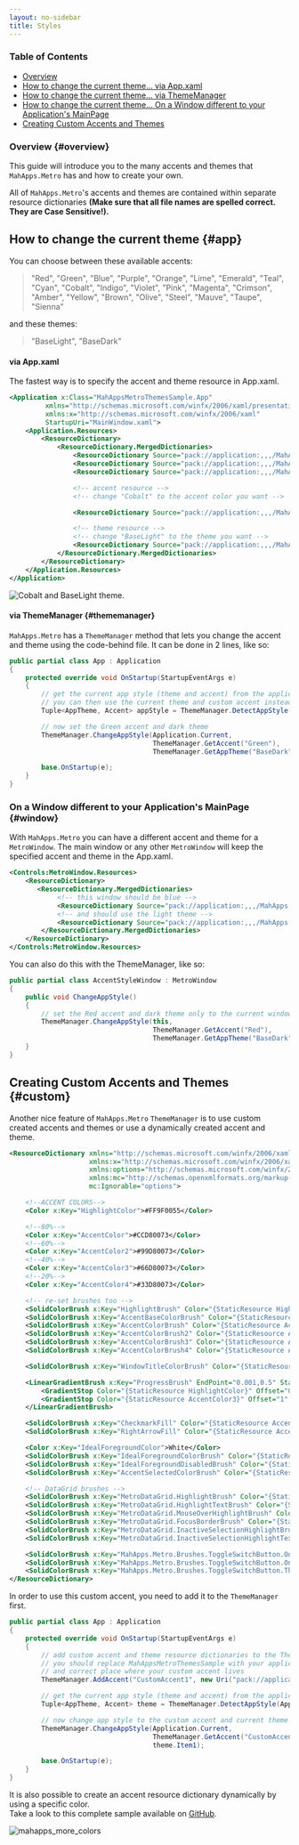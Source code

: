 ```yaml
---
layout: no-sidebar
title: Styles
---
```


### Table of Contents
- [Overview](#overview)
- [How to change the current theme... via App.xaml](#app)
- [How to change the current theme... via ThemeManager](#thememanager)
- [How to change the current theme... On a Window different to your Application's MainPage](#window)
- [Creating Custom Accents and Themes](#custom)

### Overview {#overview}

This guide will introduce you to the many accents and themes that `MahApps.Metro` has and how to create your own.

All of `MahApps.Metro`'s accents and themes are contained within separate resource dictionaries **(Make sure that all file names are spelled correct. They are Case Sensitive!).**

## How to change the current theme {#app}

You can choose between these available accents:

> "Red", "Green", "Blue", "Purple", "Orange", "Lime", "Emerald", "Teal", "Cyan", "Cobalt", "Indigo", "Violet", "Pink", "Magenta", "Crimson", "Amber", "Yellow", "Brown", "Olive", "Steel", "Mauve", "Taupe", "Sienna"

and these themes:
> "BaseLight", "BaseDark"


#### via App.xaml
The fastest way is to specify the accent and theme resource in App.xaml.

```xml
<Application x:Class="MahAppsMetroThemesSample.App"
         xmlns="http://schemas.microsoft.com/winfx/2006/xaml/presentation"
         xmlns:x="http://schemas.microsoft.com/winfx/2006/xaml"
         StartupUri="MainWindow.xaml">
    <Application.Resources>
        <ResourceDictionary>
            <ResourceDictionary.MergedDictionaries>
                <ResourceDictionary Source="pack://application:,,,/MahApps.Metro;component/Styles/Controls.xaml" />
                <ResourceDictionary Source="pack://application:,,,/MahApps.Metro;component/Styles/Fonts.xaml" />
                <ResourceDictionary Source="pack://application:,,,/MahApps.Metro;component/Styles/Colors.xaml" />

                <!-- accent resource -->
                <!-- change "Cobalt" to the accent color you want -->

                <ResourceDictionary Source="pack://application:,,,/MahApps.Metro;component/Styles/Accents/Cobalt.xaml" />

                <!-- theme resource -->
                <!-- change "BaseLight" to the theme you want -->
                <ResourceDictionary Source="pack://application:,,,/MahApps.Metro;component/Styles/Accents/BaseLight.xaml" />
            </ResourceDictionary.MergedDictionaries>
        </ResourceDictionary>
    </Application.Resources>
</Application>
```

![Cobalt and BaseLight theme.](http://jkarger.de/images/mahapps_themes_01.png)

#### via ThemeManager {#thememanager}

`MahApps.Metro` has a `ThemeManager` method that lets you change the accent and theme using the code-behind file. It can be done in 2 lines, like so:

```csharp
public partial class App : Application
{
    protected override void OnStartup(StartupEventArgs e)
    {
        // get the current app style (theme and accent) from the application
        // you can then use the current theme and custom accent instead set a new theme
        Tuple<AppTheme, Accent> appStyle = ThemeManager.DetectAppStyle(Application.Current);

        // now set the Green accent and dark theme
        ThemeManager.ChangeAppStyle(Application.Current,
                                    ThemeManager.GetAccent("Green"),
                                    ThemeManager.GetAppTheme("BaseDark")); // or appStyle.Item1

        base.OnStartup(e);
    }
}
```

### On a Window different to your Application's MainPage {#window}

With `MahApps.Metro` you can have a different accent and theme for a `MetroWindow`. The main window or any other `MetroWindow` will keep the specified accent and theme in the App.xaml.

```xml
<Controls:MetroWindow.Resources>
    <ResourceDictionary>
       <ResourceDictionary.MergedDictionaries>
            <!-- this window should be blue -->
            <ResourceDictionary Source="pack://application:,,,/MahApps.Metro;component/Styles/Accents/Blue.xaml" />
            <!-- and should use the light theme -->
            <ResourceDictionary Source="pack://application:,,,/MahApps.Metro;component/Styles/Accents/BaseLight.xaml" />
        </ResourceDictionary.MergedDictionaries>
    </ResourceDictionary>
</Controls:MetroWindow.Resources>
```

You can also do this with the ThemeManager, like so:

```csharp
public partial class AccentStyleWindow : MetroWindow
{
    public void ChangeAppStyle()
    {
        // set the Red accent and dark theme only to the current window
        ThemeManager.ChangeAppStyle(this,
                                    ThemeManager.GetAccent("Red"),
                                    ThemeManager.GetAppTheme("BaseDark"));
    }
}
```

## Creating Custom Accents and Themes {#custom}

Another nice feature of `MahApps.Metro` `ThemeManager` is to use custom created accents and themes or use a dynamically created accent and theme.

```xml
<ResourceDictionary xmlns="http://schemas.microsoft.com/winfx/2006/xaml/presentation"
                    xmlns:x="http://schemas.microsoft.com/winfx/2006/xaml"
                    xmlns:options="http://schemas.microsoft.com/winfx/2006/xaml/presentation/options"
                    xmlns:mc="http://schemas.openxmlformats.org/markup-compatibility/2006"
                    mc:Ignorable="options">

    <!--ACCENT COLORS-->
    <Color x:Key="HighlightColor">#FF9F0055</Color>

    <!--80%-->
    <Color x:Key="AccentColor">#CCD80073</Color>
    <!--60%-->
    <Color x:Key="AccentColor2">#99D80073</Color>
    <!--40%-->
    <Color x:Key="AccentColor3">#66D80073</Color>
    <!--20%-->
    <Color x:Key="AccentColor4">#33D80073</Color>

    <!-- re-set brushes too -->
    <SolidColorBrush x:Key="HighlightBrush" Color="{StaticResource HighlightColor}" options:Freeze="True" />
    <SolidColorBrush x:Key="AccentBaseColorBrush" Color="{StaticResource AccentBaseColor}" options:Freeze="True" />
    <SolidColorBrush x:Key="AccentColorBrush" Color="{StaticResource AccentColor}" options:Freeze="True" />
    <SolidColorBrush x:Key="AccentColorBrush2" Color="{StaticResource AccentColor2}" options:Freeze="True" />
    <SolidColorBrush x:Key="AccentColorBrush3" Color="{StaticResource AccentColor3}" options:Freeze="True" />
    <SolidColorBrush x:Key="AccentColorBrush4" Color="{StaticResource AccentColor4}" options:Freeze="True" />

    <SolidColorBrush x:Key="WindowTitleColorBrush" Color="{StaticResource AccentColor}" options:Freeze="True" />

    <LinearGradientBrush x:Key="ProgressBrush" EndPoint="0.001,0.5" StartPoint="1.002,0.5" options:Freeze="True">
        <GradientStop Color="{StaticResource HighlightColor}" Offset="0" />
        <GradientStop Color="{StaticResource AccentColor3}" Offset="1" />
    </LinearGradientBrush>

    <SolidColorBrush x:Key="CheckmarkFill" Color="{StaticResource AccentColor}" options:Freeze="True" />
    <SolidColorBrush x:Key="RightArrowFill" Color="{StaticResource AccentColor}" options:Freeze="True" />

    <Color x:Key="IdealForegroundColor">White</Color>
    <SolidColorBrush x:Key="IdealForegroundColorBrush" Color="{StaticResource IdealForegroundColor}" options:Freeze="True" />
    <SolidColorBrush x:Key="IdealForegroundDisabledBrush" Color="{StaticResource IdealForegroundColor}" Opacity="0.4" options:Freeze="True" />
    <SolidColorBrush x:Key="AccentSelectedColorBrush" Color="{StaticResource IdealForegroundColor}" options:Freeze="True" />

    <!-- DataGrid brushes -->
    <SolidColorBrush x:Key="MetroDataGrid.HighlightBrush" Color="{StaticResource AccentColor}" options:Freeze="True" />
    <SolidColorBrush x:Key="MetroDataGrid.HighlightTextBrush" Color="{StaticResource IdealForegroundColor}" options:Freeze="True" />
    <SolidColorBrush x:Key="MetroDataGrid.MouseOverHighlightBrush" Color="{StaticResource AccentColor3}" options:Freeze="True" />
    <SolidColorBrush x:Key="MetroDataGrid.FocusBorderBrush" Color="{StaticResource AccentColor}" options:Freeze="True" />
    <SolidColorBrush x:Key="MetroDataGrid.InactiveSelectionHighlightBrush" Color="{StaticResource AccentColor2}" options:Freeze="True" />
    <SolidColorBrush x:Key="MetroDataGrid.InactiveSelectionHighlightTextBrush" Color="{StaticResource IdealForegroundColor}" options:Freeze="True" />

    <SolidColorBrush x:Key="MahApps.Metro.Brushes.ToggleSwitchButton.OnSwitchBrush.Win10" Color="{StaticResource AccentColor}" options:Freeze="True" />
    <SolidColorBrush x:Key="MahApps.Metro.Brushes.ToggleSwitchButton.OnSwitchMouseOverBrush.Win10" Color="{StaticResource AccentColor2}" options:Freeze="True" />
    <SolidColorBrush x:Key="MahApps.Metro.Brushes.ToggleSwitchButton.ThumbIndicatorCheckedBrush.Win10" Color="{StaticResource IdealForegroundColor}" options:Freeze="True" />
</ResourceDictionary>
```

In order to use this custom accent, you need to add it to the `ThemeManager` first.

```csharp
public partial class App : Application
{
    protected override void OnStartup(StartupEventArgs e)
    {
        // add custom accent and theme resource dictionaries to the ThemeManager
        // you should replace MahAppsMetroThemesSample with your application name
        // and correct place where your custom accent lives
        ThemeManager.AddAccent("CustomAccent1", new Uri("pack://application:,,,/MahAppsMetroThemesSample;component/CustomAccents/CustomAccent1.xaml"));

        // get the current app style (theme and accent) from the application
        Tuple<AppTheme, Accent> theme = ThemeManager.DetectAppStyle(Application.Current);

        // now change app style to the custom accent and current theme
        ThemeManager.ChangeAppStyle(Application.Current,
                                    ThemeManager.GetAccent("CustomAccent1"),
                                    theme.Item1);

        base.OnStartup(e);
    }
}
```

It is also possible to create an accent resource dictionary dynamically by using a specific color.  
Take a look to this complete sample available on [GitHub](https://github.com/punker76/code-samples#mahappsmetro-themes).  

![mahapps_more_colors](https://cloud.githubusercontent.com/assets/658431/13557016/9d7e23a4-e3e7-11e5-839a-177c39977e8e.gif)  
